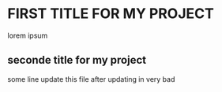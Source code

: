 # FIRST TITLE FOR MY PROJECT
lorem ipsum


## seconde title for my project


some line update this file after updating in very bad